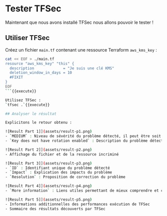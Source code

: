 # Tester TFSec

Maintenant que nous avons installé TFSec nous allons pouvoir le tester !

## Utiliser TFSec

Créez un fichier `main.tf` contenant une ressource Terraform `aws_kms_key` :

```sh
cat << EOF > ./main.tf
resource "aws_kms_key" "this" {
  description             = "Je suis une clé KMS"
  deletion_window_in_days = 10
  #FIXIT
}
EOF
```{{execute}}

Utilisez TFSec :
`tfsec .`{{execute}}

## Analyser le résultat

Explicitons le retour obtenu :

![Result Part 1]](assets/result-p1.png)
- `MEDIUM` : Niveau de sévérité du problème détecté, il peut être soit LOW/MEDIUM/HIGH/CRITICAL
- `Key does not have rotation enabled` : Description du problème détecté

![Result Part 2]](assets/result-p2.png)
- Affichage du fichier et de la ressource incriminé

![Result Part 3]](assets/result-p3.png)
- `ID` : Identifiant unique du problème détecté
- `Impact` : Explication des impacts du problème
- `Resolution` : Proposition de correction du problème

![Result Part 4]](assets/result-p4.png)
- `More information` : Liens utiles permettant de mieux comprendre et corriger le problème. On y trouvera en général au moins les liens de documentations de TFSec et Terraform

![Result Part 5]](assets/result-p5.png)
- Informations additionnelles des performances exécution de TFSec
- Sommaire des résultats découverts par TFSec

